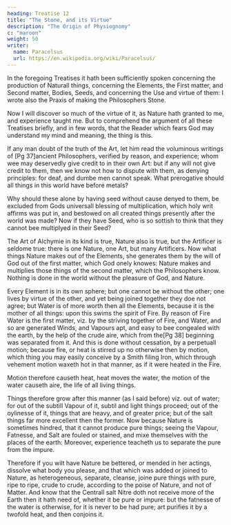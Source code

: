 ```yaml
---
heading: Treatise 12
title: "The Stone, and its Virtue"
description: "The Origin of Physiognomy"
c: "maroon"
weight: 50
writer:
  name: Paracelsus
  url: https://en.wikipedia.org/wiki/Paracelsus/
---
```



In the foregoing Treatises it hath been sufficiently spoken concerning the production of Naturall things, concerning the Elements, the First matter, and Second matter, Bodies, Seeds, and concerning the Use and virtue of them: I wrote also the Praxis of making the Philosophers Stone. 

Now I will discover so much of the virtue of it, as Nature hath granted to me, and experience taught me. But to comprehend the argument of all these Treatises briefly, and in few words, that the Reader which fears God may understand my mind and meaning, the thing is this. 

If any man doubt of the truth of the Art, let him read the voluminous writings of [Pg 37]ancient Philosophers, verified by reason, and experience; whom wee may deservedly give credit to in their own Art: but if any will not give credit to them, then we know not how to dispute with them, as denying principles: for deaf, and dumbe men cannot speak. What prerogative should all things in this world have before metals? 

Why should these alone by having seed without cause denyed to them, be excluded from Gods universall blessing of multiplication, which holy writ affirms was put in, and bestowed on all created things presently after the world was made? Now if they have Seed, who is so sottish to think that they cannot bee multiplyed in their Seed? 

The Art of Alchymie in its kind is true, Nature also is true, but the Artificer is seldome true: there is one Nature, one Art, but many Artificers. Now what things Nature makes out of the Elements, she generates them by the will of God out of the first matter, which God onely knowes: Nature makes and multiplies those things of the second matter, which the Philosophers know. Nothing is done in the world without the pleasure of God, and Nature. 

Every Element is in its own sphere; but one cannot be without the other; one lives by virtue of the other, and yet being joined together they doe not agree; but Water is of more worth then all the Elements, because it is the mother of all things: upon this swims the spirit of Fire. By reason of Fire Water is the first matter, viz. by the striving together of Fire, and Water, and so are generated Winds, and Vapours apt, and easy to bee congealed with the earth, by the help of the crude aire, which from the[Pg 38] beginning was separated from it. And this is done without cessation, by a perpetuall motion; because fire, or heat is stirred up no otherwise then by motion, which thing you may easily conceive by a Smith filing Iron, which through vehement motion waxeth hot in that manner, as if it were heated in the Fire. 

Motion therefore causeth heat, heat moves the water, the motion of the water causeth aire, the life of all living things.

Things therefore grow after this manner (as I said before) viz. out of water; for out of the subtill Vapour of it, subtil and light things proceed; out of the oylinesse of it, things that are heavy, and of greater price; but of the salt things far more excellent then the former. Now because Nature is sometimes hindred, that it cannot produce pure things; seeing the Vapour, Fatnesse, and Salt are fouled or stained, and mixe themselves with the places of the earth: Moreover, experience teacheth us to separate the pure from the impure. 

Therefore if you wilt have Nature be bettered, or mended in her actings, dissolve what body you please, and that which was added or joined to Nature, as heterogeneous, separate, cleanse, joine pure things with pure, ripe to ripe, crude to crude, according to the poise of Nature, and not of Matter. And know that the Centrall salt Nitre doth not receive more of the Earth then it hath need of, whether it be pure or impure: but the fatnesse of the water is otherwise, for it is never to be had pure; art purifies it by a twofold heat, and then conjoins it.


